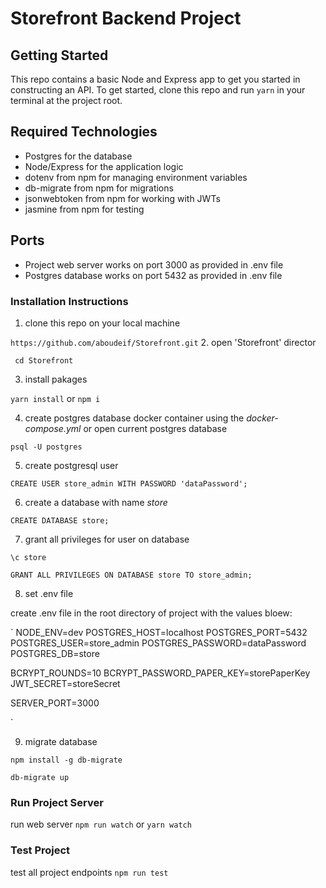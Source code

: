 # Storefront Backend Project

## Getting Started

This repo contains a basic Node and Express app to get you started in constructing an API. To get started, clone this repo and run `yarn` in your terminal at the project root.

## Required Technologies

- Postgres for the database
- Node/Express for the application logic
- dotenv from npm for managing environment variables
- db-migrate from npm for migrations
- jsonwebtoken from npm for working with JWTs
- jasmine from npm for testing

## Ports
- Project web server works on port 3000 as provided in .env file
- Postgres database works on port 5432 as provided in .env file

### Installation Instructions

1. clone this repo on your local machine

`https://github.com/aboudeif/Storefront.git`
2. open 'Storefront' director

` cd Storefront`

3. install pakages

`yarn install` or `npm i`

4. create postgres database docker container using the *docker-compose.yml* or open current postgres database

`psql -U postgres`

5. create postgresql user

`CREATE USER store_admin WITH PASSWORD 'dataPassword';`

6. create a database with name *store*

`CREATE DATABASE store;`

7. grant all privileges for user on database

`\c store`

`GRANT ALL PRIVILEGES ON DATABASE store TO store_admin;`

8. set .env file


create .env file in the root directory of project with the values bloew:

`
NODE_ENV=dev
POSTGRES_HOST=localhost
POSTGRES_PORT=5432
POSTGRES_USER=store_admin
POSTGRES_PASSWORD=dataPassword
POSTGRES_DB=store

BCRYPT_ROUNDS=10
BCRYPT_PASSWORD_PAPER_KEY=storePaperKey
JWT_SECRET=storeSecret

SERVER_PORT=3000

`


9. migrate database

`npm install -g db-migrate`

`db-migrate up`


### Run Project Server
run web server
`npm run watch` or `yarn watch`

### Test Project
test all project endpoints
`npm run test`
